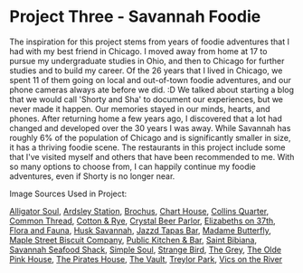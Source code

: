 # Project Three - Savannah Foodie

The inspiration for this project stems from years of foodie adventures that I had with my best friend in Chicago. I moved away from home at 17 to pursue my undergraduate studies in Ohio, and then to Chicago for further studies and to build my career. Of the 26 years that I lived in Chicago, we spent 11 of them going on local and out-of-town foodie adventures, and our phone cameras always ate before we did. :D We talked about starting a blog that we would call 'Shorty and Sha' to document our experiences, but we never made it happen. Our memories stayed in our minds, hearts, and phones. After returning home a few years ago, I discovered that a lot had changed and developed over the 30 years I was away. While Savannah has roughly 6% of the population of Chicago and is significantly smaller in size, it has a thriving foodie scene. The restaurants in this project include some that I've visited myself and others that have been recommended to me. With so many options to choose from, I can happily continue my foodie adventures, even if Shorty is no longer near.

Image Sources Used in Project:

[Alligator Soul](https://d1bb1mccaihlpl.cloudfront.net/variants/92u1ap0wzqlyahvvfr0cew4pqrbm/396b2c567ce2cb22ac6891c1f03012a0e8eba3db6b86ec7f20508076314e8ba2),
[Ardsley Station](https://savannah4visitors.com/wp-content/uploads/2021/06/ardsleystation.jpg),
[Brochus](https://jetsetpets.com/wp-content/uploads/elementor/thumbs/Brochus-Family-Tradition-Pet-Friendly-Restaurant-Savannah-GA-qw1n9krsti21dhh966qoab43ig6sr0jspdvwpyl92y.jpg),
[Chart House](https://images.getbento.com/accounts/d96d0f4a1856c4306881283280d8e69f/media/images/29876IMG_4556.jpg?w=1200&fit=crop&auto=compress,format&cs=origin&h=600'),
[Collins Quarter](https://media-cdn.tripadvisor.com/media/photo-m/1280/1c/68/36/0b/photo9jpg.jpg),
[Common Thread](https://jtvsbuilders.com/wp-content/uploads/2021/08/common-thread-portfolio-01.jpg'),
[Cotton & Rye](https://images.squarespace-cdn.com/content/v1/552d34c5e4b0e876878ce8e6/1450759742376-HP4YB37KB0L5WAL1ZEKA/32+Crop.jpg?format=2500w),
[Crystal Beer Parlor](https://thevendry.com/cdn-cgi/image/width=3840,quality=75,fit=contain,metadata=none,format=auto/https%3A%2F%2Fs3.us-east-1.amazonaws.com%2Fuploads.thevendry.co%2F24983%2F1678379771110_46470610_10155719703406771_8748619455900155904_n.jpg),
[Elizabeths on 37th](https://images.otstatic.com/prod1/32003719/3/huge.jpg),
[Flora and Fauna](https://eatitandlikeit.com/wp-content/uploads/2024/08/B5C4FC94-8CDF-4C61-87C5-BC7941415420.jpg),
[Husk Savannah](https://image.resy.com/3/003/2/65856/bc7cb05af94f86a17b35780828566c05c132ef11/jpg/1:1/800),
[Jazzd Tapas Bar](https://www.indieonthemove.com/resize/images/users/7a572aea-6823-4da2-b4c4-d0956c5b86f2/Ohd5DQvFUIuAhJke5zSl07Q7l0jHA9g9XuUD5bOG.jpg),
[Madame Butterfly](https://welcometosavannah.com/wp-content/uploads/2022/05/Madame-Butterfly-Restaurant-Hi_Res-4.jpg),
[Maple Street Biscuit Company](https://www.mashed.com/img/gallery/the-untold-truth-of-maple-street-biscuit-company/l-intro-1629217538.jpg),
[Public Kitchen & Bar](https://myareanetwork-photos.s3.amazonaws.com/bizlist_photos/f/282804_1530558020.jpg?0),
[Saint Bibiana](https://tdr.aaa.com/tdr-images/variation/1752070?ratio=9:6&rwidth=500),
[Savannah Seafood Shack](https://www.savannahnow.com/gcdn/authoring/2018/08/14/NSMN/ghows-GA-7367de05-bda5-4306-e053-0100007fe735-4e94d609.jpeg?width=660&height=440&fit=crop&format=pjpg&auto=webp),
[Simple Soul](https://encrypted-tbn0.gstatic.com/images?q=tbn:ANd9GcSLmkw-EI_g6VYf0XOTTkvEORsC0o8bRIE67w&s),
[Strange Bird](https://images.squarespace-cdn.com/content/v1/64a073ebf34ed93ec4021183/1689893531483-AJH6WVQPOYVYQOOTM982/SV+Images+Strangebird-1+-+website.jpg),
[The Grey](https://vrconcierge.com/wp-content/uploads/2022/09/the-grey-savannah-ga-exterior-1-768x512.jpg),
[The Olde Pink House](https://visitsavannah.com/sites/default/files/styles/video_player_poster/public/listing_images/savannah-555460_489790621037444_2070619977_n0-1c941d915056a36_1c941ecc-5056-a36a-084fb0a35651bbc6.jpg?itok=YV0zTIiB),
[The Pirates House](https://thepirateshouse.com/wp-content/uploads/2018/08/IMG_9332-1-min.jpg),
[The Vault](https://thevendry.com/cdn-cgi/image/width=3840,quality=75,fit=contain,metadata=none,format=auto/https%3A%2F%2Fs3.us-east-1.amazonaws.com%2Fuploads.thevendry.co%2F24983%2F1678393036815_SBS-27-copy.jpg),
[Treylor Park](https://www.savannah.com/wp-content/uploads/sign-saying-Treylor-Park-with-blue-sky-and-palm-tree.jpg),
[Vics on the River](https://i.pinimg.com/564x/94/b6/f5/94b6f51ab7989fe490823abab017abc0.jpg)
